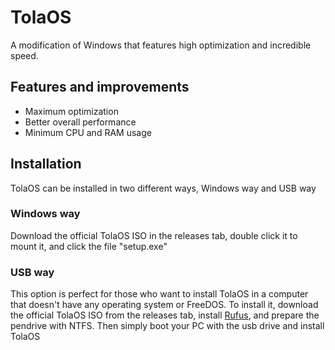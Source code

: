 
# TolaOS

A modification of Windows that features high optimization and incredible speed.




## Features and improvements
- Maximum optimization
- Better overall performance
- Minimum CPU and RAM usage
## Installation

TolaOS can be installed in two different ways, Windows way and USB way

### Windows way
Download the official TolaOS ISO in the releases tab, double click it to mount it, and click the file "setup.exe"
### USB way
This option is perfect for those who want to install TolaOS in a computer that doesn't have any operating system or FreeDOS.
To install it, download the official TolaOS ISO from the releases tab, install [Rufus](https://rufus.ie), and prepare the pendrive with NTFS.
Then simply boot your PC with the usb drive and install TolaOS
    